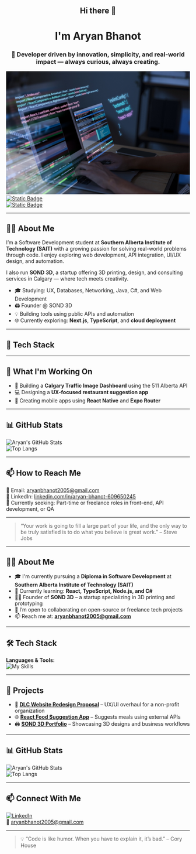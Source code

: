 <h2 align="center">Hi there 👋</h2>
<h1 align="center">I'm Aryan Bhanot</h1>
<h3 align="center">🚀 Developer driven by innovation, simplicity, and real-world impact — always curious, always creating.</h3>

![Cover Image](cover.jpg)
[![Static Badge](https://img.shields.io/badge/LinkedIn-Aryan%20Bhanot-%230A66C2?style=for-the-badge&logo=linkedin) ](https://www.linkedin.com/in/aryan-bhanot-609650245)    
[![Static Badge](https://img.shields.io/badge/Email-aryanbhanot2005@gmail.com-%23D14836?style=for-the-badge&logo=gmail)](mailto:aryanbhanot2005@gmail.com)

---

## 👨‍💻 About Me

I’m a Software Development student at **Southern Alberta Institute of Technology (SAIT)** with a growing passion for solving real-world problems through code. I enjoy exploring web development, API integration, UI/UX design, and automation.

I also run **SOND 3D**, a startup offering 3D printing, design, and consulting services in Calgary — where tech meets creativity.

- 🎓 Studying: UX, Databases, Networking, Java, C#, and Web Development  
- 🖨️ Founder @ SOND 3D  
- 💡 Building tools using public APIs and automation  
- 🌐 Currently exploring: **Next.js**, **TypeScript**, and **cloud deployment**

---

## 🔧 Tech Stack
<!--
### Languages:
![Java](https://cdn.jsdelivr.net/gh/devicons/devicon/icons/java/java-original.svg)  
![Python](https://cdn.jsdelivr.net/gh/devicons/devicon/icons/python/python-original.svg)  
![JavaScript](https://cdn.jsdelivr.net/gh/devicons/devicon/icons/javascript/javascript-original.svg)  
![C#](https://cdn.jsdelivr.net/gh/devicons/devicon/icons/csharp/csharp-original.svg)  
![HTML5](https://cdn.jsdelivr.net/gh/devicons/devicon/icons/html5/html5-original.svg)  
![CSS3](https://cdn.jsdelivr.net/gh/devicons/devicon/icons/css3/css3-original.svg)

### Tools & Frameworks:
![React](https://cdn.jsdelivr.net/gh/devicons/devicon/icons/react/react-original.svg)  
![Node.js](https://cdn.jsdelivr.net/gh/devicons/devicon/icons/nodejs/nodejs-original.svg)  
![TailwindCSS](https://cdn.jsdelivr.net/gh/devicons/devicon/icons/tailwindcss/tailwindcss-plain.svg)  
![Bootstrap](https://cdn.jsdelivr.net/gh/devicons/devicon/icons/bootstrap/bootstrap-original.svg)

### Databases & Cloud:
![MySQL](https://cdn.jsdelivr.net/gh/devicons/devicon/icons/mysql/mysql-original.svg)  
![Firebase](https://cdn.jsdelivr.net/gh/devicons/devicon/icons/firebase/firebase-plain.svg)  
![GitHub](https://cdn.jsdelivr.net/gh/devicons/devicon/icons/github/github-original.svg)  
![Vercel](https://cdn.jsdelivr.net/gh/devicons/devicon/icons/vercel/vercel-original.svg)
-->
---

## 🧠 What I'm Working On

- 🚦 Building a **Calgary Traffic Image Dashboard** using the 511 Alberta API  
- 💻 Designing a **UX-focused restaurant suggestion app**  
- 📱 Creating mobile apps using **React Native** and **Expo Router**

---

## 📊 GitHub Stats

![Aryan's GitHub Stats](https://github-readme-stats.vercel.app/api?username=aryanbhanot&show_icons=true&theme=tokyonight)  
![Top Langs](https://github-readme-stats.vercel.app/api/top-langs/?username=aryanbhanot&layout=compact&theme=tokyonight)

---

## 📫 How to Reach Me

📧 Email: [aryanbhanot2005@gmail.com](mailto:aryanbhanot2005@gmail.com)  
🔗 LinkedIn: [linkedin.com/in/aryan-bhanot-609650245](https://www.linkedin.com/in/aryan-bhanot-609650245)  
🌱 Currently seeking: Part-time or freelance roles in front-end, API development, or QA

---

> “Your work is going to fill a large part of your life, and the only way to be truly satisfied is to do what you believe is great work.” – Steve Jobs



---

## 👨‍💻 About Me

- 🎓 I'm currently pursuing a **Diploma in Software Development** at **Southern Alberta Institute of Technology (SAIT)**  
- 🧠 Currently learning: **React, TypeScript, Node.js, and C#**
- 🧑‍🔧 Founder of **SOND 3D** – a startup specializing in 3D printing and prototyping
- 🤝 I’m open to collaborating on open-source or freelance tech projects
- 📫 Reach me at: **aryanbhanot2005@gmail.com**

---

## 🛠️ Tech Stack

**Languages & Tools:**  
![My Skills](https://skillicons.dev/icons?i=react,ts,js,py,cs,html,css,tailwind,nodejs,mysql,github,vscode)

---

## 📌 Projects

- 🔧 **[DLC Website Redesign Proposal](#)** – UX/UI overhaul for a non-profit organization  
- 🌐 **[React Food Suggestion App](#)** – Suggests meals using external APIs  
- 🖨️ **[SOND 3D Portfolio](#)** – Showcasing 3D designs and business workflows  

---

## 📊 GitHub Stats

![Aryan's GitHub Stats](https://github-readme-stats.vercel.app/api?username=aryanbhanot&show_icons=true&theme=tokyonight)  
![Top Langs](https://github-readme-stats.vercel.app/api/top-langs/?username=aryanbhanot&layout=compact&theme=tokyonight)

---

## 📫 Connect With Me

[![LinkedIn](https://img.shields.io/badge/LinkedIn-blue?logo=linkedin&style=for-the-badge)](https://www.linkedin.com/in/aryan-bhanot-609650245)  
📧 aryanbhanot2005@gmail.com

---

> 💡 “Code is like humor. When you have to explain it, it’s bad.” – Cory House




<!--
**aryanbhanot05/aryanbhanot05** is a ✨ _special_ ✨ repository because its `README.md` (this file) appears on your GitHub profile.

Here are some ideas to get you started:

- 🔭 I’m currently working on ...
- 🌱 I’m currently learning ...
- 👯 I’m looking to collaborate on ...
- 🤔 I’m looking for help with ...
- 💬 Ask me about ...
- 📫 How to reach me: ...
- 😄 Pronouns: ...
- ⚡ Fun fact: ...
-->
